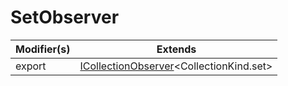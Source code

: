 # SetObserver

| Modifier(s)                            | Extends                                    |
|----------------------------------------|--------------------------------------------|
| export | [ICollectionObserver](https://hamedfathi.gitbook.io/aurelia-2-doc-api/runtime/interface/observation/icollectionobserver)&lt;CollectionKind.set&gt; |